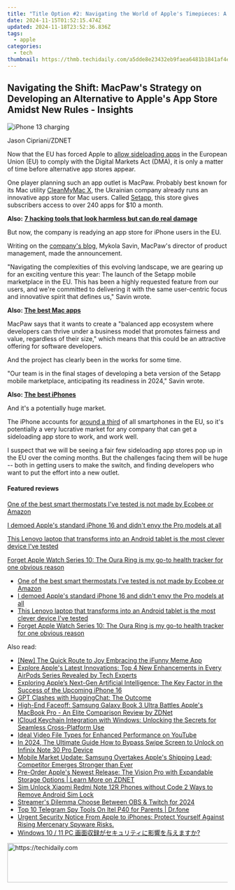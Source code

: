 ```yaml
---
title: "Title Option #2: Navigating the World of Apple's Timepieces: A Comprehensive Guide to Picking Between the Apple Watch Ultra and Series Vectors = [1, -4"
date: 2024-11-15T01:52:15.474Z
updated: 2024-11-18T23:52:36.836Z
tags:
  - apple
categories:
  - tech
thumbnail: https://thmb.techidaily.com/a5dde8e23432eb9faea6481b1841af4ec33dc75da64317f31b7964d607abcd74.jpg
---
```


## Navigating the Shift: MacPaw's Strategy on Developing an Alternative to Apple's App Store Amidst New Rules - Insights

![iPhone 13 charging](https://www.zdnet.com/a/img/resize/caaa5ae8556d46a9e56117322666737c90092da0/2022/07/18/2f232706-8a19-4946-a8f7-b8840680a78c/iphone-13-charging.jpg?auto=webp&width=1280)

Jason Cipriani/ZDNET

Now that the EU has forced Apple to [allow sideloading apps](https://www.zdnet.com/article/apple-oks-sideloading-apps-in-the-eu-with-these-restrictions/) in the European Union (EU) to comply with the Digital Markets Act (DMA), it is only a matter of time before alternative app stores appear. 

One player planning such an app outlet is MacPaw. Probably best known for its Mac utility [CleanMyMac X](https://macpaw.audw.net/c/159047/66209/1733?&sharedid=zdnet&partnerpropertyid=1980086&u=https%3A%2F%2Fcleanmymac.macpaw.com%2F&subId1=zd-%5F%5FCOM%5FCLICK%5FID%5F%5F-dtp), the Ukrainian company already runs an innovative app store for Mac users. Called [Setapp](https://setapp.sjv.io/c/159047/343321/5114?&sharedid=zdnet&partnerpropertyid=1980086&u=https%3A%2F%2Fsetapp.com%2F&subId1=zd-%5F%5FCOM%5FCLICK%5FID%5F%5F-dtp), this store gives subscribers access to over 240 apps for $10 a month. 

**Also:** [**7 hacking tools that look harmless but can do real damage**](https://www.zdnet.com/article/7-hacking-tools-that-look-harmless-but-can-do-real-damage/)

But now, the company is readying an app store for iPhone users in the EU. 

Writing on the [company's blog](https://macpaw.com/news/macpaws-response-apples-eu-policy-updates), Mykola Savin, MacPaw's director of product management, made the announcement. 

"Navigating the complexities of this evolving landscape, we are gearing up for an exciting venture this year: The launch of the Setapp mobile marketplace in the EU. This has been a highly requested feature from our users, and we're committed to delivering it with the same user-centric focus and innovative spirit that defines us," Savin wrote. 

**Also: [The best Mac apps](https://www.zdnet.com/article/best-mac-app/)**

MacPaw says that it wants to create a "balanced app ecosystem where developers can thrive under a business model that promotes fairness and value, regardless of their size," which means that this could be an attractive offering for software developers. 

And the project has clearly been in the works for some time. 

"Our team is in the final stages of developing a beta version of the Setapp mobile marketplace, anticipating its readiness in 2024," Savin wrote. 

**Also: [The best iPhones](https://www.zdnet.com/article/best-iphone/)**

And it's a potentially huge market. 

 The iPhone accounts for [around a third](https://www.statista.com/statistics/639928/market-share-mobile-operating-systems-eu/) of all smartphones in the EU, so it's potentially a very lucrative market for any company that can get a sideloading app store to work, and work well. 

I suspect that we will be seeing a fair few sideloading app stores pop up in the EU over the coming months. But the challenges facing them will be huge -- both in getting users to make the switch, and finding developers who want to put the effort into a new outlet. 

#### Featured reviews

[One of the best smart thermostats I've tested is not made by Ecobee or Amazon](https://www.zdnet.com/article/one-of-the-best-smart-thermostats-ive-tested-is-not-made-by-ecobee-or-amazon/ "One of the best smart thermostats I've tested is not made by Ecobee or Amazon")

[I demoed Apple's standard iPhone 16 and didn't envy the Pro models at all](https://www.zdnet.com/article/why-im-recommending-the-standard-iphone-16-over-the-pro-this-year-and-im-not-alone/ "I demoed Apple's standard iPhone 16 and didn't envy the Pro models at all")

[This Lenovo laptop that transforms into an Android tablet is the most clever device I've tested](https://www.zdnet.com/article/i-tested-lenovos-windows-laptop-that-doubles-as-an-android-tablet-and-it-has-so-much-potential/ "This Lenovo laptop that transforms into an Android tablet is the most clever device I've tested")

[Forget Apple Watch Series 10: The Oura Ring is my go-to health tracker for one obvious reason](https://www.zdnet.com/article/forget-apple-watch-series-10-the-oura-ring-is-my-go-to-health-tracker-for-one-obvious-reason/ "Forget Apple Watch Series 10: The Oura Ring is my go-to health tracker for one obvious reason")

* [One of the best smart thermostats I've tested is not made by Ecobee or Amazon](https://www.zdnet.com/article/one-of-the-best-smart-thermostats-ive-tested-is-not-made-by-ecobee-or-amazon/ "One of the best smart thermostats I've tested is not made by Ecobee or Amazon")
* [I demoed Apple's standard iPhone 16 and didn't envy the Pro models at all](https://www.zdnet.com/article/why-im-recommending-the-standard-iphone-16-over-the-pro-this-year-and-im-not-alone/ "I demoed Apple's standard iPhone 16 and didn't envy the Pro models at all")
* [This Lenovo laptop that transforms into an Android tablet is the most clever device I've tested](https://www.zdnet.com/article/i-tested-lenovos-windows-laptop-that-doubles-as-an-android-tablet-and-it-has-so-much-potential/ "This Lenovo laptop that transforms into an Android tablet is the most clever device I've tested")
* [Forget Apple Watch Series 10: The Oura Ring is my go-to health tracker for one obvious reason](https://www.zdnet.com/article/forget-apple-watch-series-10-the-oura-ring-is-my-go-to-health-tracker-for-one-obvious-reason/ "Forget Apple Watch Series 10: The Oura Ring is my go-to health tracker for one obvious reason")

<ins class="adsbygoogle"
     style="display:block"
     data-ad-format="autorelaxed"
     data-ad-client="ca-pub-7571918770474297"
     data-ad-slot="1223367746"></ins>

<ins class="adsbygoogle"
     style="display:block"
     data-ad-client="ca-pub-7571918770474297"
     data-ad-slot="8358498916"
     data-ad-format="auto"
     data-full-width-responsive="true"></ins>

<span class="atpl-alsoreadstyle">Also read:</span>
<div><ul>
<li><a href="https://some-guidance.techidaily.com/new-the-quick-route-to-joy-embracing-the-ifunny-meme-app/"><u>[New] The Quick Route to Joy Embracing the iFunny Meme App</u></a></li>
<li><a href="https://tech-haven.techidaily.com/explore-apples-latest-innovations-top-4-new-enhancements-in-every-airpods-series-revealed-by-tech-experts/"><u>Explore Apple's Latest Innovations: Top 4 New Enhancements in Every AirPods Series Revealed by Tech Experts</u></a></li>
<li><a href="https://tech-haven.techidaily.com/exploring-apples-next-gen-artificial-intelligence-the-key-factor-in-the-success-of-the-upcoming-iphone-16/"><u>Exploring Apple’s Next-Gen Artificial Intelligence: The Key Factor in the Success of the Upcoming iPhone 16</u></a></li>
<li><a href="https://tech-savvy.techidaily.com/gpt-clashes-with-huggingchat-the-outcome/"><u>GPT Clashes with HuggingChat: The Outcome</u></a></li>
<li><a href="https://tech-haven.techidaily.com/high-end-faceoff-samsung-galaxy-book-3-ultra-battles-apples-macbook-pro-an-elite-comparison-review-by-zdnet/"><u>High-End Faceoff: Samsung Galaxy Book 3 Ultra Battles Apple's MacBook Pro - An Elite Comparison Review by ZDNet</u></a></li>
<li><a href="https://os-tips.techidaily.com/icloud-keychain-integration-with-windows-unlocking-the-secrets-for-seamless-cross-platform-use/"><u>ICloud Keychain Integration with Windows: Unlocking the Secrets for Seamless Cross-Platform Use</u></a></li>
<li><a href="https://eaxpv-info.techidaily.com/ideal-video-file-types-for-enhanced-performance-on-youtube/"><u>Ideal Video File Types for Enhanced Performance on YouTube</u></a></li>
<li><a href="https://unlock-android.techidaily.com/in-2024-the-ultimate-guide-how-to-bypass-swipe-screen-to-unlock-on-infinix-note-30-pro-device-by-drfone-android/"><u>In 2024, The Ultimate Guide How to Bypass Swipe Screen to Unlock on Infinix Note 30 Pro Device</u></a></li>
<li><a href="https://tech-haven.techidaily.com/mobile-market-update-samsung-overtakes-apples-shipping-lead-competitor-emerges-stronger-than-ever/"><u>Mobile Market Update: Samsung Overtakes Apple's Shipping Lead; Competitor Emerges Stronger than Ever</u></a></li>
<li><a href="https://tech-haven.techidaily.com/pre-order-apples-newest-release-the-vision-pro-with-expandable-storage-options-learn-more-on-zdnet/"><u>Pre-Order Apple's Newest Release: The Vision Pro with Expandable Storage Options | Learn More on ZDNET</u></a></li>
<li><a href="https://sim-unlock.techidaily.com/sim-unlock-xiaomi-redmi-note-12r-phones-without-code-2-ways-to-remove-android-sim-lock-by-drfone-android/"><u>Sim Unlock Xiaomi Redmi Note 12R Phones without Code 2 Ways to Remove Android Sim Lock</u></a></li>
<li><a href="https://screen-capture.techidaily.com/streamers-dilemma-choose-between-obs-and-twitch-for-2024/"><u>Streamer's Dilemma Choose Between OBS & Twitch for 2024</u></a></li>
<li><a href="https://android-location-track.techidaily.com/top-10-telegram-spy-tools-on-itel-p40-for-parents-drfone-by-drfone-virtual-android/"><u>Top 10 Telegram Spy Tools On Itel P40 for Parents | Dr.fone</u></a></li>
<li><a href="https://tech-haven.techidaily.com/urgent-security-notice-from-apple-to-iphones-protect-yourself-against-rising-mercenary-spyware-risks/"><u>Urgent Security Notice From Apple to iPhones: Protect Yourself Against Rising Mercenary Spyware Risks.</u></a></li>
<li><a href="https://blog-min.techidaily.com/windows-10-11-pc/"><u>Windows 10 / 11 PC 画面収録がセキュリティに影響を与えますか?</u></a></li>
</ul></div>

<!-- affiliate ads begin -->
<a href="https://appsumo.8odi.net/c/5597632/2111965/7443" target="_top" id="2111965">
  <img src="//a.impactradius-go.com/display-ad/7443-2111965" border="0" alt="https://techidaily.com" width="728" height="90"/>
</a>
<img height="0" width="0" src="https://appsumo.8odi.net/i/5597632/2111965/7443" style="position:absolute;visibility:hidden;" border="0" />
<!-- affiliate ads end -->

